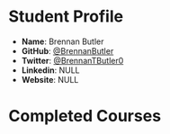 # Student Profile

- **Name**: Brennan Butler
- **GitHub**: [@BrennanButler](https://github.com/BrennanButler)
- **Twitter**: [@BrennanTButler0](https://twitter.com/BrennanTButler0)
- **Linkedin**: NULL
- **Website**: NULL

# Completed Courses
